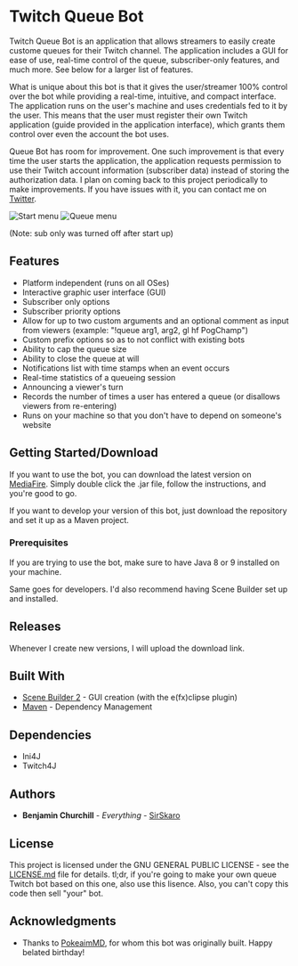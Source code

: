 # Twitch Queue Bot

Twitch Queue Bot is an application that allows streamers to easily create custome queues for their Twitch channel. The application includes a GUI for ease of use, real-time control of the queue, subscriber-only features, and much more. See below for a larger list of features.

What is unique about this bot is that it gives the user/streamer 100% control over the bot while providing a real-time, intuitive, and compact interface. The application runs on the user's machine and uses credentials fed to it by the user. This means that the user must  register their own Twitch application (guide provided in the application interface), which grants them control over even the account the bot uses.

Queue Bot has room for improvement. One such improvement is that every time the user starts the application, the application requests permission to use their Twitch account information (subscriber data) instead of storing the authorization data. I plan on coming back to this project periodically to make improvements. If you have issues with it, you can contact me on [Twitter](twitter.com/sirskaro).

![Start menu](https://i.imgur.com/hTAZxci.png)
![Queue menu](https://i.imgur.com/dYvRXOc.png)

(Note: sub only was turned off after start up)

## Features
* Platform independent (runs on all OSes)
* Interactive graphic user interface (GUI)
* Subscriber only options
* Subscriber priority options
* Allow for up to two custom arguments and an optional comment as input from viewers (example: "!queue arg1, arg2, gl hf PogChamp")
* Custom prefix options so as to not conflict with existing bots
* Ability to cap the queue size
* Ability to close the queue at will
* Notifications list with time stamps when an event occurs
* Real-time statistics of a queueing session
* Announcing a viewer's turn
* Records the number of times a user has entered a queue (or disallows viewers from re-entering)
* Runs on your machine so that you don't have to depend on someone's website

## Getting Started/Download

If you want to use the bot, you can download the latest version on [MediaFire](http://www.mediafire.com/file/pwh9m2g4d0rdqan/queue-bot-1.0.0.jar). Simply double click the .jar file, follow the instructions, and you're good to go.

If you want to develop your version of this bot, just download the repository and set it up as a Maven project.

### Prerequisites

If you are trying to use the bot, make sure to have Java 8 or 9 installed on your machine.

Same goes for developers. I'd also recommend having Scene Builder set up and installed.

## Releases

Whenever I create new versions, I will upload the download link.

## Built With

* [Scene Builder 2](http://www.oracle.com/technetwork/java/javafxscenebuilder-1x-archive-2199384.html) - GUI creation (with the  e(fx)clipse plugin)
* [Maven](https://maven.apache.org/) - Dependency Management
 
 ## Dependencies
 * Ini4J
 * Twitch4J

## Authors

* **Benjamin Churchill** - *Everything* - [SirSkaro](https://github.com/SirSkaro)

## License

This project is licensed under the GNU GENERAL PUBLIC LICENSE - see the [LICENSE.md](LICENSE.md) file for details. tl;dr, if you're going to make your own queue Twitch bot based on this one, also use this lisence. Also, you can't copy this code then sell "your" bot. 

## Acknowledgments

* Thanks to [PokeaimMD](https://www.youtube.com/user/pokeaimMD), for whom this bot was originally built. Happy belated birthday!
